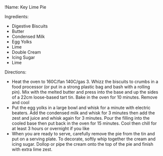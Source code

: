 !Name: Key Lime Pie

Ingredients:
- Digestive Biscuits
- Butter
- Condensed Milk
- Egg Yolks
- Lime
- Double Cream
- Icing Sugar
- Lime

Directions:
- Heat the oven to 160C/fan 140C/gas 3. Whizz the biscuits to crumbs in a food processor (or put in a strong plastic bag and bash with a rolling pin). Mix with the melted butter and press into the base and up the sides of a 22cm loose-based tart tin. Bake in the oven for 10 minutes. Remove and cool
- Put the egg yolks in a large bowl and whisk for a minute with electric beaters. Add the condensed milk and whisk for 3 minutes then add the zest and juice and whisk again for 3 minutes. Pour the filling into the cooled base then put back in the oven for 15 minutes. Cool then chill for at least 3 hours or overnight if you like
- When you are ready to serve, carefully remove the pie from the tin and put on a serving plate. To decorate, softly whip together the cream and icing sugar. Dollop or pipe the cream onto the top of the pie and finish with extra lime zest.

